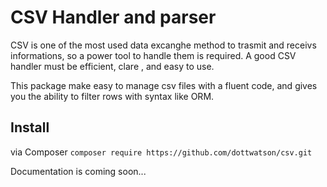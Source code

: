 # CSV Handler and parser
CSV is one of the most used data excanghe method to trasmit and receivs informations, so a power tool to handle them is required. 
A good CSV handler must be efficient, clare , and easy to use.

This package make easy to manage csv files with a fluent code, and gives you the ability to filter rows with syntax like ORM. 


## Install
via Composer
 `composer require https://github.com/dottwatson/csv.git`


Documentation is coming soon...